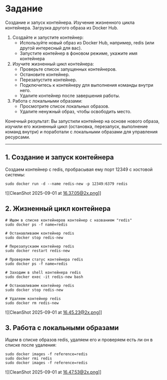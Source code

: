 # Задание
Создание и запуск контейнера. Изучение жизненного цикла контейнера. Загрузка другого образа из Docker Hub.
1. Создайте и запустите контейнер:
	- Используйте новый образ из Docker Hub, например, redis (или другой интересный для вас).
	- Запустите контейнер в фоновом режиме, укажите имя контейнера
2. Изучите жизненный цикл контейнера:
	- Проверьте список запущенных контейнеров.
	- Остановите контейнер.
	- Перезапустите контейнер.
	- Подключитесь к контейнеру для выполнения команды внутри него.
	- Удалите контейнер после завершения работы.
3. Работа с локальными образами:
	- Просмотрите список локальных образов.
	- Удалите ненужный образ, чтобы освободить место.

Конечный результат:
Вы запустили контейнер на основе нового образа, изучили его жизненный цикл (остановка, перезапуск, выполнение команд внутри) и поработали с локальными образами для управления ресурсами.

---
## 1. Создание и запуск контейнера
Создаем контейнер с redis, пробрасывая ему порт 12349 с хостовой системы:
```
sudo docker run -d --name redis-new -p 12349:6379 redis
```
![[CleanShot 2025-09-01 at 16.37.05@2x.png]]
## 2. Жизненный цикл контейнера
```
# Ищем в списке контейнеров контейнер с названием "redis"
sudo docker ps -f name=redis

# Останавливаем контейнер redis
sudo docker stop redis-new

# Перезапускаем контейнер redis
sudo docker restart redis-new

# Проверяем статус контейнера redis
sudo docker ps -f name=redis

# Заходим в shell контейнера redis
sudo docker exec -it redis-new bash

# Останавливаем контейнер redis
sudo docker stop redis-new

# Удаляем контейнер redis
sudo docker rm redis-new
```
![[CleanShot 2025-09-01 at 16.45.23@2x.png]]
## 3. Работа с локальными образами
Ищем в списке образов redis, удаляем его и проверяем есть ли он в списке после удаления:
```
sudo docker images -f reference=redis
sudo docker rmi redis
sudo docker images -f reference=redis
```
![[CleanShot 2025-09-01 at 16.47.53@2x.png]]

